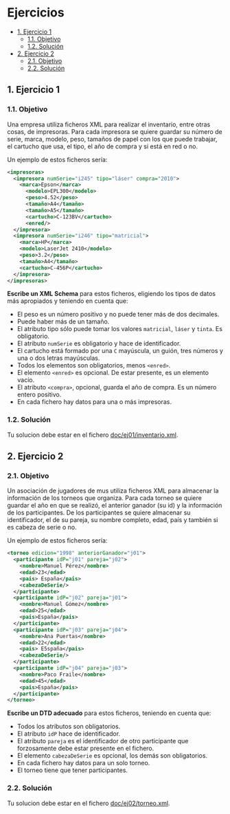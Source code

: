 # Ejercicios

- [1. Ejercicio 1](#1-ejercicio-1)
  - [1.1. Objetivo](#11-objetivo)
  - [1.2. Solución](#12-solución)
- [2. Ejercicio 2](#2-ejercicio-2)
  - [2.1. Objetivo](#21-objetivo)
  - [2.2. Solución](#22-solución)

## 1. Ejercicio 1

### 1.1. Objetivo

Una empresa utiliza ficheros XML para realizar el inventario, entre otras cosas, de impresoras. Para cada impresora se quiere guardar su número de serie, marca, modelo, peso, tamaños de papel con los que puede trabajar, el cartucho que usa, el tipo, el año de compra y si está en red o no.

Un ejemplo de estos ficheros sería:

```xml
<impresoras>
  <impresora numSerie="i245" tipo="láser" compra="2010">
    <marca>Epson</marca>
      <modelo>EPL300</modelo>
      <peso>4.52</peso>
      <tamaño>A4</tamaño>
      <tamaño>A5</tamaño>
      <cartucho>C-123BV</cartucho>
      <enred/>
  </impresora>
  <impresora numSerie="i246" tipo="matricial">
    <marca>HP</marca>
    <modelo>LaserJet 2410</modelo>
    <peso>3.2</peso>
    <tamaño>A4</tamaño>
    <cartucho>C-456P</cartucho>
  </impresora>
</impresoras>
```

**Escribe un XML Schema** para estos ficheros, eligiendo los tipos de datos más apropiados y teniendo en cuenta que:

- El peso es un número positivo y no puede tener más de dos decimales.
- Puede haber más de un tamaño.
- El atributo tipo sólo puede tomar los valores `matricial`, `láser` y `tinta`. Es obligatorio.
- El atributo `numSerie` es obligatorio y hace de identificador.
- El cartucho está formado por una `C` mayúscula, un guión, tres números y una o dos letras mayúsculas.
- Todos los elementos son obligatorios, menos `<enred>`.
- El elemento `<enred>` es opcional. De estar presente, es un elemento vacío.
- El atributo `<compra>`, opcional, guarda el año de compra. Es un número entero positivo.
- En cada fichero hay datos para una o más impresoras.

### 1.2. Solución

Tu solucion debe estar en el fichero [doc/ej01/inventario.xml](ej01/inventario.xml).

## 2. Ejercicio 2

### 2.1. Objetivo

Un asociación de jugadores de mus utiliza ficheros XML para almacenar la información de los torneos que organiza. Para cada torneo se quiere guardar el año en que se realizó, el anterior ganador (su id) y la información de los participantes. De los participantes se quiere almacenar su identificador, el de su pareja, su nombre completo, edad, país y también si es cabeza de serie o no.

Un ejemplo de estos ficheros sería:

```xml
<torneo edicion="1998" anteriorGanador="j01">
  <participante idP="j01" pareja="j02">
    <nombre>Manuel Pérez</nombre>
    <edad>23</edad>
    <pais> España</pais>
    <cabezaDeSerie/>
  </participante>
  <participante idP="j02" pareja="j01">
    <nombre>Manuel Gómez</nombre>  
    <edad>25</edad>
    <pais>España</pais>
  </participante>
  <participante idP="j03" pareja="j04">
    <nombre>Ana Puertas</nombre>
    <edad>22</edad>
    <pais> E5spaña</pais>
    <cabezaDeSerie/>
  </participante>
  <participante idP="j04" pareja="j03">
    <nombre>Paco Fraile</nombre>  
    <edad>45</edad>
    <pais>España</pais>
  </participante>
</torneo>
```

**Escribe un DTD adecuado** para estos ficheros, teniendo en cuenta que:

- Todos los atributos son obligatorios.
- El atributo `idP` hace de identificador.
- El atributo `pareja` es el identificador de otro participante que forzosamente debe estar presente en el fichero.
- El elemento `cabezaDeSerie` es opcional, los demás son obligatorios.
- En cada fichero hay datos para un solo torneo.
- El torneo tiene que tener participantes.

### 2.2. Solución

Tu solucion debe estar en el fichero [doc/ej02/torneo.xml](ej02/torneo.xml).
